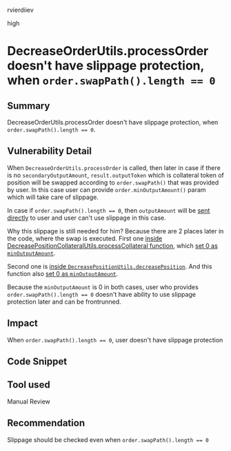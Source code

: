 rvierdiiev

high

# DecreaseOrderUtils.processOrder doesn't have slippage protection, when `order.swapPath().length == 0`

## Summary
DecreaseOrderUtils.processOrder doesn't have slippage protection, when `order.swapPath().length == 0`.
## Vulnerability Detail
When `DecreaseOrderUtils.processOrder` is called, then later in case if there is no `secondaryOutputAmount`, `result.outputToken` which is collateral token of position will be swapped according to `order.swapPath()` that was provided by user. In this case user can provide `order.minOutputAmount()` param which will take care of slippage.

In case if `order.swapPath().length == 0`, then `outputAmount` will be [sent directly](https://github.com/sherlock-audit/2023-02-gmx/blob/main/gmx-synthetics/contracts/order/DecreaseOrderUtils.sol#L76-L81) to user and user can't use slippage in this case.

Why this slippage is still needed for him? Because there are 2 places later in the code, where the swap is executed. First one [inside DecreasePositionCollateralUtils.processCollateral function](https://github.com/sherlock-audit/2023-02-gmx/blob/main/gmx-synthetics/contracts/position/DecreasePositionCollateralUtils.sol#L144-L148), which [set 0 as  `minOutputAmount`](https://github.com/sherlock-audit/2023-02-gmx/blob/main/gmx-synthetics/contracts/position/DecreasePositionCollateralUtils.sol#L434).

Second one is [inside `DecreasePositionUtils.decreasePosition`](https://github.com/sherlock-audit/2023-02-gmx/blob/main/gmx-synthetics/contracts/position/DecreasePositionUtils.sol#L281). And this function also [set 0 as  `minOutputAmount`](https://github.com/sherlock-audit/2023-02-gmx/blob/main/gmx-synthetics/contracts/position/DecreasePositionCollateralUtils.sol#L392).

Because the `minOutputAmount` is 0 in both cases, user who provides `order.swapPath().length == 0` doesn't have ability to use slippage protection later and can be frontrunned.
## Impact
When `order.swapPath().length == 0`, user doesn't have slippage protection
## Code Snippet

## Tool used

Manual Review

## Recommendation
Slippage should be checked even when `order.swapPath().length == 0`